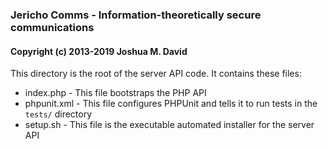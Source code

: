 ### Jericho Comms - Information-theoretically secure communications
#### Copyright (c) 2013-2019  Joshua M. David


This directory is the root of the server API code. It contains these files:

- index.php - This file bootstraps the PHP API
- phpunit.xml - This file configures PHPUnit and tells it to run tests in the `tests/` directory
- setup.sh - This file is the executable automated installer for the server API
